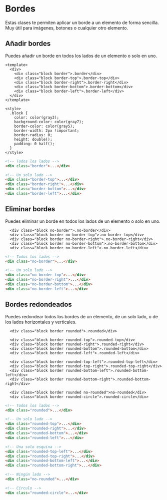 # Bordes

Estas clases te permiten aplicar un borde a un elemento de forma sencilla. Muy útil para imágenes, botones o cualquier otro elemento.

## Añadir bordes

Puedes añadir un borde en todos los lados de un elemento o solo en uno.

```demo
<template>
  <div>
    <div class="block border">.border</div>
    <div class="block border-top">.border-top</div>
    <div class="block border-right">.border-right</div>
    <div class="block border-bottom">.border-bottom</div>
    <div class="block border-left">.border-left</div>
  </div>
</template>

<style>
  .block {
    color: color(gray3);
    background-color: color(gray7);
    border-color: color(gray5);
    border-width: 2px !important;
    border-radius: 0;
    height: double();
    padding: 0 half();
  }
</style>
```

```html
<!-- Todos los lados -->
<div class="border">...</div>

<!-- Un solo lado -->
<div class="border-top">...</div>
<div class="border-right">...</div>
<div class="border-bottom">...</div>
<div class="border-left">...</div>
```

## Eliminar bordes

Puedes eliminar un borde en todos los lados de un elemento o solo en uno.

```demo
  <div class="block no-border">.no-border</div>
  <div class="block border no-border-top">.no-border-top</div>
  <div class="block border no-border-right">.no-border-right</div>
  <div class="block border no-border-bottom">.no-border-bottom</div>
  <div class="block border no-border-left">.no-border-left</div>
```

```html
<!-- Todos los lados -->
<div class="no-border">...</div>

<!-- Un solo lado -->
<div class="no-border-top">...</div>
<div class="no-border-right">...</div>
<div class="no-border-bottom">...</div>
<div class="no-border-left">...</div>
```

## Bordes redondeados

Puedes redondear todos los bordes de un elemento, de un solo lado, o de los lados horizontales y verticales.

```demo
  <div class="block border rounded">.rounded</div>

  <div class="block border rounded-top">.rounded-top</div>
  <div class="block border rounded-right">.rounded-right</div>
  <div class="block border rounded-bottom">.rounded-bottom</div>
  <div class="block border rounded-left">.rounded-left</div>

  <div class="block border rounded-top-left">.rounded-top-left</div>
  <div class="block border rounded-top-right">.rounded-top-right</div>
  <div class="block border rounded-bottom-left">.rounded-bottom-left</div>
  <div class="block border rounded-bottom-right">.rounded-bottom-right</div>

  <div class="block border rounded no-rounded">no-rounded</div>
  <div class="block border rounded-circle">.rounded-circle</div>
```

```html
<!-- Todos los lados -->
<div class="rounded">...</div>

<!-- Un solo lado -->
<div class="rounded-top">...</div>
<div class="rounded-right">...</div>
<div class="rounded-bottom">...</div>
<div class="rounded-left">...</div>

<!-- Una solo esquina -->
<div class="rounded-top-left">...</div>
<div class="rounded-top-right">...</div>
<div class="rounded-bottom-left">...</div>
<div class="rounded-bottom-right">...</div>

<!-- Ningún lado -->
<div class="no-rounded">...</div>

<!-- Círculo -->
<div class="rounded-circle">...</div>
```
